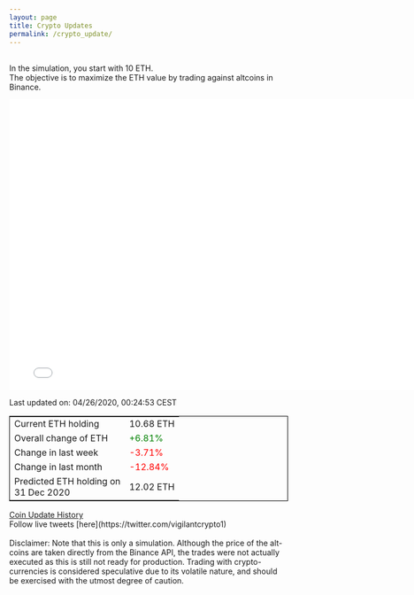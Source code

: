 ```yaml
---
layout: page
title: Crypto Updates
permalink: /crypto_update/
---
```

<br>In the simulation, you start with 10 ETH.<br>The objective is to maximize the ETH value by trading against altcoins 
in Binance.

<iframe width="775" height="525" frameborder="0" scrolling="no" src="//plotly.com/~vikramaditya91/109.embed"></iframe>

Last updated on: 04/26/2020, 00:24:53 CEST 
<table style="border:1px solid black;margin-left:auto;margin-right:auto;">
	<tbody>
	<tr>
		<td>Current ETH holding</td>
		<td>     10.68 ETH</td>
	</tr>
	<tr>
		<td>Overall change of ETH</td>
		<td><font color="green">+6.81%</font></td>
	</tr>
	<tr>
		<td>Change in last week</td>
		<td><font color="red">-3.71%</font></td>
	</tr>
	<tr>
		<td>Change in last month</td>
		<td><font color="red">-12.84%</font></td>
	</tr>
    <tr>
		<td>Predicted ETH holding on<br>31 Dec 2020</td>
		<td>     12.02 ETH</td>
	</tr>
	</tbody>
</table>
<a href="{{ site.baseurl }}/crypto_history">Coin Update History</a>
<br>
Follow live tweets [here](https://twitter.com/vigilantcrypto1)
<br>
<br>
Disclaimer:
Note that this is only a simulation. Although the price of the alt-coins are taken directly from the Binance API, the trades were not actually executed as this is still not ready for production.
Trading with crypto-currencies is considered speculative due to its volatile nature, and should be exercised with the utmost degree of caution.